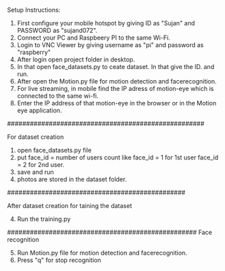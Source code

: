 Setup Instructions:

1. First configure your mobile hotspot by giving ID as "Sujan" and PASSWORD as "sujand072".
2. Connect your PC and Raspbeery PI to the same Wi-Fi.
3. Login to VNC Viewer by giving username as "pi" and password as "raspberry"
4. After login open project folder in desktop.
5. In that open face_datasets.py to ceate dataset. In that give the ID. and run.
6. After open the Motion.py file for motion detection and facerecognition.
7. For live streaming, in mobile find the IP adress of motion-eye which is connected to the same wi-fi.
8. Enter the IP address of that motion-eye in the browser or in the Motion eye application.


####################################################

For dataset creation
1. open face_datasets.py file
2. put face_id = number of users count like face_id = 1 for 1st user face_id = 2 for 2nd user.
3. save and run
4. photos are stored in the dataset folder.

###############################################

After dataset creation for taining the dataset

4. Run the training.py

##################################################
Face recognition

5. Run Motion.py file for motion detection and facerecognition.
6. Press "q" for stop recognition
